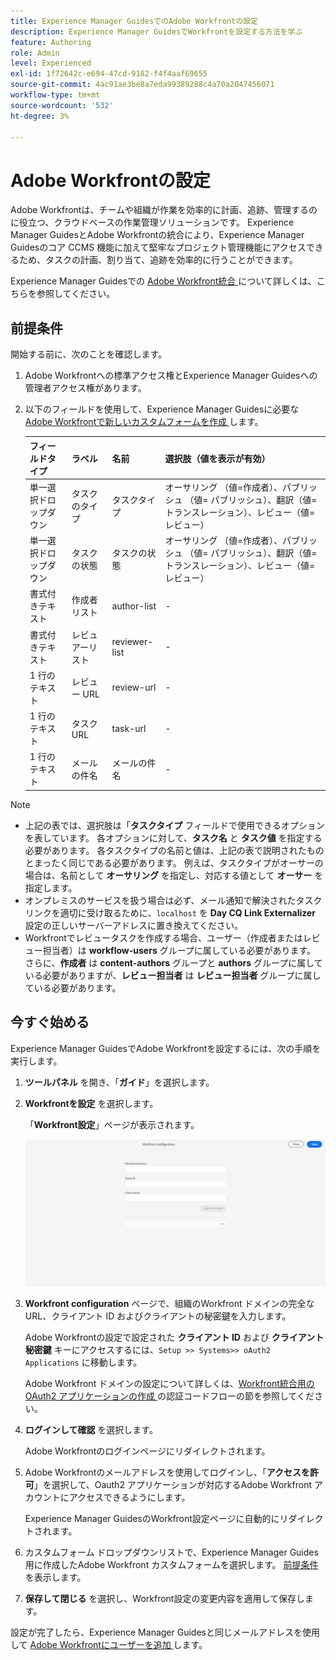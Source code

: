 ```yaml
---
title: Experience Manager GuidesでのAdobe Workfrontの設定
description: Experience Manager GuidesでWorkfrontを設定する方法を学ぶ
feature: Authoring
role: Admin
level: Experienced
exl-id: 1f72642c-e694-47cd-9182-f4f4aaf69655
source-git-commit: 4ac91ae3be8a7eda99389288c4a70a2047456071
workflow-type: tm+mt
source-wordcount: '532'
ht-degree: 3%

---
```


# Adobe Workfrontの設定

Adobe Workfrontは、チームや組織が作業を効率的に計画、追跡、管理するのに役立つ、クラウドベースの作業管理ソリューションです。 Experience Manager GuidesとAdobe Workfrontの統合により、Experience Manager Guidesのコア CCMS 機能に加えて堅牢なプロジェクト管理機能にアクセスできるため、タスクの計画、割り当て、追跡を効率的に行うことができます。

Experience Manager Guidesでの [Adobe Workfront統合 ](../user-guide/workfront-integration.md) について詳しくは、こちらを参照してください。

## 前提条件

開始する前に、次のことを確認します。

1. Adobe Workfrontへの標準アクセス権とExperience Manager Guidesへの管理者アクセス権があります。
2. 以下のフィールドを使用して、Experience Manager Guidesに必要な [Adobe Workfrontで新しいカスタムフォームを作成 ](https://experienceleague.adobe.com/ja/docs/workfront/using/administration-and-setup/customize/custom-forms/design-a-form/design-a-form) します。

   | フィールドタイプ | ラベル | 名前 | 選択肢（値を表示が有効） |
   |------------|------|------|-------------------------------|
   | 単一選択ドロップダウン | タスクのタイプ | タスクタイプ | オーサリング （値=作成者）、パブリッシュ （値= パブリッシュ）、翻訳（値= トランスレーション）、レビュー（値= レビュー） |
   | 単一選択ドロップダウン | タスクの状態 | タスクの状態 | オーサリング （値=作成者）、パブリッシュ （値= パブリッシュ）、翻訳（値= トランスレーション）、レビュー（値= レビュー） |
   | 書式付きテキスト | 作成者リスト | author-list | - |
   | 書式付きテキスト | レビュアーリスト | reviewer-list | - |
   | 1 行のテキスト | レビュー URL | review-url | - |
   | 1 行のテキスト | タスク URL | task-url | - |
   | 1 行のテキスト | メールの件名 | メールの件名 | - |

>[!NOTE]
>
> * 上記の表では、選択肢は「**タスクタイプ** フィールドで使用できるオプションを表しています。 各オプションに対して、**タスク名** と **タスク値** を指定する必要があります。 各タスクタイプの名前と値は、上記の表で説明されたものとまったく同じである必要があります。 例えば、タスクタイプがオーサーの場合は、名前として **オーサリング** を指定し、対応する値として **オーサー** を指定します。
> * オンプレミスのサービスを扱う場合は必ず、メール通知で解決されたタスクリンクを適切に受け取るために、`localhost` を **Day CQ Link Externalizer** 設定の正しいサーバーアドレスに置き換えてください。
> * Workfrontでレビュータスクを作成する場合、ユーザー（作成者またはレビュー担当者）は **workflow-users** グループに属している必要があります。 さらに、**作成者** は **content-authors** グループと **authors** グループに属している必要がありますが、**レビュー担当者** は **レビュー担当者** グループに属している必要があります。


## 今すぐ始める

Experience Manager GuidesでAdobe Workfrontを設定するには、次の手順を実行します。

1. **ツールパネル** を開き、「**ガイド**」を選択します。
2. **Workfrontを設定** を選択します。

   「**Workfront設定**」ページが表示されます。

   ![](assets/configure-workfront-page.png)

3. **Workfront configuration** ページで、組織のWorkfront ドメインの完全な URL、クライアント ID およびクライアントの秘密鍵を入力します。

   Adobe Workfrontの設定で設定された **クライアント ID** および **クライアント秘密鍵** キーにアクセスするには、`Setup >> Systems>> oAuth2 Applications` に移動します。

   Adobe Workfront ドメインの設定について詳しくは、[Workfront統合用の OAuth2 アプリケーションの作成 ](https://experienceleague.adobe.com/ja/docs/workfront/using/administration-and-setup/configure-integrations/create-oauth-application#create-an-oauth2-application-using-user-credentials-authorization-code-flow) の認証コードフローの節を参照してください。

4. **ログインして確認** を選択します。

   Adobe Workfrontのログインページにリダイレクトされます。
5. Adobe Workfrontのメールアドレスを使用してログインし、「**アクセスを許可**」を選択して、Oauth2 アプリケーションが対応するAdobe Workfront アカウントにアクセスできるようにします。

   Experience Manager GuidesのWorkfront設定ページに自動的にリダイレクトされます。

6. カスタムフォーム ドロップダウンリストで、Experience Manager Guides用に作成したAdobe Workfront カスタムフォームを選択します。 [ 前提条件 ](#prerequisites) を表示します。
7. **保存して閉じる** を選択し、Workfront設定の変更内容を適用して保存します。

設定が完了したら、Experience Manager Guidesと同じメールアドレスを使用して [Adobe Workfrontにユーザーを追加 ](https://experienceleague.adobe.com/ja/docs/workfront/using/administration-and-setup/add-users/create-manage-users/add-users) します。
